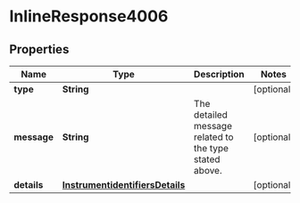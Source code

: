
# InlineResponse4006

## Properties
Name | Type | Description | Notes
------------ | ------------- | ------------- | -------------
**type** | **String** |  |  [optional]
**message** | **String** | The detailed message related to the type stated above. |  [optional]
**details** | [**InstrumentidentifiersDetails**](InstrumentidentifiersDetails.md) |  |  [optional]



